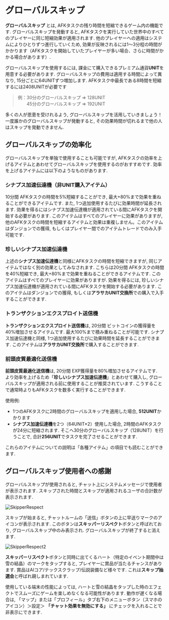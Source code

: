 # グローバルスキップ
**グローバルスキップ** とは, AFKタスクの残り時間を短縮できるゲーム内の機能です. グローバルスキップを発動すると, AFKタスクを実行していた世界中のすべてのプレイヤーに同じ短縮効果が適用されます. 他のプレイヤーへの適用はシステムによりひとりずつ進行していくため, 効果が反映されるには1～3分程の時間がかかります（AFKタスクを開始していたプレイヤーが多い場合、さらに時間がかかる場合があります）.

グローバルスキップを使用するには, 課金にて購入できるプレミアム通貨**UNIT**を用意する必要があります. グローバルスキップの費用は適用する時間によって異なり, 15分ごとに64UNITずつ増加します. AFKタスク中最長である8時間を短縮するには2408UNITが必要です

> 例：30分のグローバルスキップ ⇒ 128UNIT  
> 　　45分のグローバルスキップ ⇒ 192UNIT

多くの人が恩恵を受けれるよう, グローバルスキップを活用していきましょう！
一度誰かのグローバルスキップが発動すると, その効果時間が切れるまで他の人はスキップを発動できません.

## グローバルスキップの効率化
グローバルスキップを単独で使用することも可能ですが, AFKタスクの効率を上げるアイテムとあわせてグローバルスキップを使用するのがおすすめです. 効率を上げるアイテムには以下のようなものがあります.

### シナプス加速伝達機（**非**UNIT購入アイテム）
10分間 AFKタスクの時間を5%短縮することができ, 最大+80%まで効果を重ねることができるアイテムです. また, 1つ追加使用するたびに効果時間が延長されます. 効果を得るにはシナプス加速伝達機が適用されている間にAFKタスクを開始する必要があります. このアイテムはすべてのプレイヤーに効果がありますが, 他のAFKタスクの時間を短縮するアイテムと効果は重複しません。このアイテムはダンジョンでの獲得, もしくはプレイヤー間でのアイテムトレードでのみ入手可能です. 

### 珍しいシナプス加速伝達機
上述の**シナプス加速伝達機**と同様にAFKタスクの時間を短縮できますが, 同じアイテムではなく別の効果としてみなされます. こちらは20分間 AFKタスクの時間を40%短縮でき, 最大+80%まで効果を重ねることができるアイテムです. このアイテムはすべてのプレイヤーに効果がありますが. 効果を得るには, 珍しいシナプス加速伝達機が適用されている間にAFKタスクを開始する必要があります. このアイテムはダンジョンでの獲得, もしくは**アラサカUNIT交換所**での購入で入手することができます. 

### トランザクションエクスプロイト送信機
**トランザクションエクスプロイト送信機**は, 20分間 ビットコインの獲得量を40%増加させるアイテムです. 最大100%まで積み重ねることが可能です. シナプス加速伝達機と同様, 1つ追加使用するたびに効果時間を延長することができます. このアイテムは**アラサカUNIT交換所**で購入することができます.

### 前頭皮質最適化送信機
**前頭皮質最適化送信機**は, 20分間 EXP獲得量を80%増加させるアイテムです.  
より効率を上げるため「**珍しいシナプス加速伝達機**」とあわせて購入し, グローバルスキップが適用される前に使用することが推奨されています. こうすることで通常時よりもAFKタスクを数多く実行することができます.

使用例:
- 1つのAFKタスクに2時間のグローバルスキップを適用した場合, **512UNIT**かかります
- **シナプス加速伝達機**を2つ（64UNIT×2）使用した場合, 2時間のAFKタスクが24分に短縮されます. そこへ30分のグローバルスキップ（128UNIT）を行うことで, 合計**256UNIT**でタスクを完了させることができます.

これらのアイテムについての説明は「各種アイテム」の項目でも読むことができます.


## グローバルスキップ使用者への感謝
グローバルスキップが使用されると, チャット上にシステムメッセージで使用者が表示されます. スキップされた時間とスキップが適用されるユーザの合計数が表示されます.

![SkipperRespect](/resources/mobile-tutorial/SkipperRespect.png)

スキップが始まると, チャットルームの「送信」ボタンの上に早送りマークのアイコンが表示されます. このボタンは**スキッパーリスペクト**ボタンと呼ばれており, グローバルスキップ中のみ表示され. グローバルスキップが終了すると消えます. 

![SkipperRespect2](/resources/mobile-tutorial/SkipperRespect2.png)

**スキッパーリスペクト**ボタンと同時に出てくるハート（特定のイベント期間中は雪の結晶）のマークをタップすると, プレイヤーに賞品が当たるチャンスがあります. 賞品はAIコア/テックスクラップ/伝説装備など様々です. これは**スキップ抽選会**と呼ばれ親しまれています.

使用している端末の性能によっては, ハートと雪の結晶をタップした時のエフェクトでスムーズにゲームを楽しめなくなる可能性があります. 動作が遅くなる場合は, 「マップ」または「プロフィール」タブ右下のメニューボタン（スマホのアイコン）＞設定＞ **「チャット効果を無効にする」** にチェックを入れることで非表示にできます.
